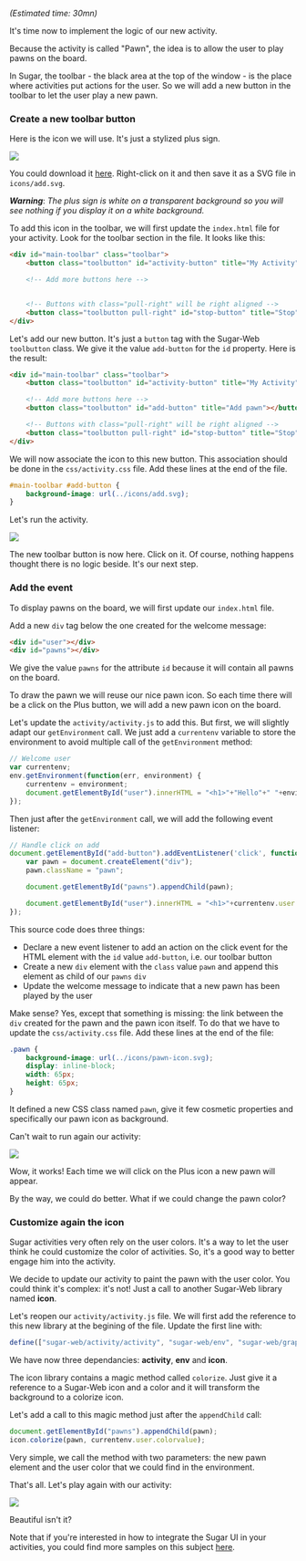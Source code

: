 *(Estimated time: 30mn)*

It's time now to implement the logic of our new activity.

Because the activity is called "Pawn", the idea is to allow the user to play pawns on the board.

In Sugar, the toolbar - the black area at the top of the window - is the place where activities put actions for the user. So we will add a new button in the toolbar to let the user play a new pawn.

### Create a new toolbar button

Here is the icon we will use. It's just a stylized plus sign.

![](images/tutorial_step3_1.png)

You could download it [here](images/add.svg). Right-click on it and then save it as a SVG file in `icons/add.svg`.

***Warning***: *The plus sign is white on a transparent background so you will see nothing if you display it on a white background.*

To add this icon in the toolbar, we will first update the `index.html` file for your activity. Look for the toolbar section in the file. It looks like this:
```html
<div id="main-toolbar" class="toolbar">
	<button class="toolbutton" id="activity-button" title="My Activity"></button>

	<!-- Add more buttons here -->


	<!-- Buttons with class="pull-right" will be right aligned -->
	<button class="toolbutton pull-right" id="stop-button" title="Stop"></button>
</div>
```

Let's add our new button. It's just a `button` tag with the Sugar-Web `toolbutton` class. We give it the value `add-button` for the `id` property. Here is the result:
```html
<div id="main-toolbar" class="toolbar">
	<button class="toolbutton" id="activity-button" title="My Activity"></button>

	<!-- Add more buttons here -->
	<button class="toolbutton" id="add-button" title="Add pawn"></button>

	<!-- Buttons with class="pull-right" will be right aligned -->
	<button class="toolbutton pull-right" id="stop-button" title="Stop"></button>
</div>
```

We will now associate the icon to this new button. This association should be done in the `css/activity.css` file. Add these lines at the end of the file.
```css
#main-toolbar #add-button {
	background-image: url(../icons/add.svg);
}
```
Let's run the activity.

![](images/tutorial_step3_2.png)

The new toolbar button is now here. Click on it. Of course, nothing happens thought there is no logic beside. It's our next step.

### Add the event

To display pawns on the board, we will first update our `index.html` file.

Add a new `div` tag below the one created for the welcome message:
```html
<div id="user"></div>
<div id="pawns"></div>
```
We give the value `pawns` for the attribute `id` because it will contain all pawns on the board.

To draw the pawn we will reuse our nice pawn icon. So each time there will be a click on the Plus button, we will add a new pawn icon on the board.

Let's update the `activity/activity.js` to add this. But first, we will slightly adapt our `getEnvironment` call. We just add a `currentenv` variable to store the environment to avoid multiple call of the `getEnvironment` method:
```js
// Welcome user
var currentenv;
env.getEnvironment(function(err, environment) {
	currentenv = environment;
	document.getElementById("user").innerHTML = "<h1>"+"Hello"+" "+environment.user.name+" !</h1>";
});
```
Then just after the `getEnvironment` call, we will add the following event listener:
```js
// Handle click on add
document.getElementById("add-button").addEventListener('click', function (event) {
	var pawn = document.createElement("div");
	pawn.className = "pawn";

	document.getElementById("pawns").appendChild(pawn);

	document.getElementById("user").innerHTML = "<h1>"+currentenv.user.name+" played !</h1>";
});
```
 This source code does three things:

 * Declare a new event listener to add an action on the click event for the HTML element with the `id` value `add-button`, i.e. our toolbar button
 * Create a new `div` element with the `class` value `pawn` and append this element as child of our `pawns` `div`
 * Update the welcome message to indicate that a new pawn has been played by the user

Make sense? Yes, except that something is missing: the link between the `div` created for the pawn and the pawn icon itself. To do that we have to update the `css/activity.css` file. Add these lines at the end of the file:
```css
.pawn {
	background-image: url(../icons/pawn-icon.svg);
	display: inline-block;
	width: 65px;
	height: 65px;
}
```
It defined a new CSS class named `pawn`, give it few cosmetic properties and specifically our pawn icon as background.

Can't wait to run again our activity:

![](images/tutorial_step3_3.png)

Wow, it works! Each time we will click on the Plus icon a new pawn will appear.

By the way, we could do better. What if we could change the pawn color?

### Customize again the icon

Sugar activities very often rely on the user colors. It's a way to let the user think he could customize the color of activities. So, it's a good way to better engage him into the activity.

We decide to update our activity to paint the pawn with the user color. You could think it's complex: it's not! Just a call to another Sugar-Web library named **icon**.

Let's reopen our `activity/activity.js` file.
We will first add the reference to this new library at the begining of the file. Update the first line with:
```js
define(["sugar-web/activity/activity", "sugar-web/env", "sugar-web/graphics/icon"], function (activity, env, icon) {
```
We have now three dependancies: **activity**, **env** and **icon**.

The icon library contains a magic method called `colorize`. Just give it a reference to a Sugar-Web icon and a color and it will transform the background to a colorize icon.

Let's add a call to this magic method just after the `appendChild` call:
```js
document.getElementById("pawns").appendChild(pawn);
icon.colorize(pawn, currentenv.user.colorvalue);
```
Very simple, we call the method with two parameters: the new pawn element and the user color that we could find in the environment.

That's all. Let's play again with our activity:

![](images/tutorial_step3_4.png)

Beautiful isn't it?

Note that if you're interested in how to integrate the Sugar UI in your activities, you could find more samples on this subject [here](http://sugarlabs.github.io/sugar-web-samples/).
